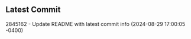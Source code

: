 
## Latest Commit
2845162 - Update README with latest commit info (2024-08-29 17:00:05 -0400) <Yunxi-Zhou>
